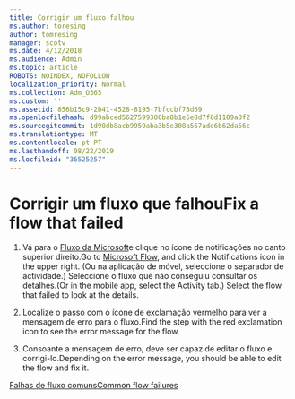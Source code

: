 ```yaml
---
title: Corrigir um fluxo falhou
ms.author: toresing
author: tomresing
manager: scotv
ms.date: 4/12/2018
ms.audience: Admin
ms.topic: article
ROBOTS: NOINDEX, NOFOLLOW
localization_priority: Normal
ms.collection: Adm_O365
ms.custom: ''
ms.assetid: 856b15c9-2b41-4528-8195-7bfccbf78d69
ms.openlocfilehash: d99abced5627599380ba8b1e5e8d7f8d1109a8f2
ms.sourcegitcommit: 1d98db8acb9959aba3b5e308a567ade6b62da56c
ms.translationtype: MT
ms.contentlocale: pt-PT
ms.lasthandoff: 08/22/2019
ms.locfileid: "36525257"
---
```

# <a name="fix-a-flow-that-failed"></a><span data-ttu-id="73324-102">Corrigir um fluxo que falhou</span><span class="sxs-lookup"><span data-stu-id="73324-102">Fix a flow that failed</span></span>

1. <span data-ttu-id="73324-103">Vá para o [Fluxo da Microsoft](https://flow.microsoft.com/)e clique no ícone de notificações no canto superior direito.</span><span class="sxs-lookup"><span data-stu-id="73324-103">Go to [Microsoft Flow](https://flow.microsoft.com/), and click the Notifications icon in the upper right.</span></span> <span data-ttu-id="73324-104">(Ou na aplicação de móvel, seleccione o separador de actividade.) Seleccione o fluxo que não conseguiu consultar os detalhes.</span><span class="sxs-lookup"><span data-stu-id="73324-104">(Or in the mobile app, select the Activity tab.) Select the flow that failed to look at the details.</span></span>
    
2. <span data-ttu-id="73324-105">Localize o passo com o ícone de exclamação vermelho para ver a mensagem de erro para o fluxo.</span><span class="sxs-lookup"><span data-stu-id="73324-105">Find the step with the red exclamation icon to see the error message for the flow.</span></span>
    
3. <span data-ttu-id="73324-106">Consoante a mensagem de erro, deve ser capaz de editar o fluxo e corrigi-lo.</span><span class="sxs-lookup"><span data-stu-id="73324-106">Depending on the error message, you should be able to edit the flow and fix it.</span></span> 
    
[<span data-ttu-id="73324-107">Falhas de fluxo comuns</span><span class="sxs-lookup"><span data-stu-id="73324-107">Common flow failures</span></span>](https://go.microsoft.com/fwlink/?linkid=872110)
  

